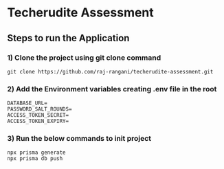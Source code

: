 # Techerudite Assessment

## Steps to run the Application

### 1) Clone the project using git clone command

```git
git clone https://github.com/raj-rangani/techerudite-assessment.git
```

### 2) Add the Environment variables creating .env file in the root

```
DATABASE_URL=
PASSWORD_SALT_ROUNDS=
ACCESS_TOKEN_SECRET=
ACCESS_TOKEN_EXPIRY=
```

### 3) Run the below commands to init project

```
npx prisma generate
npx prisma db push
```
